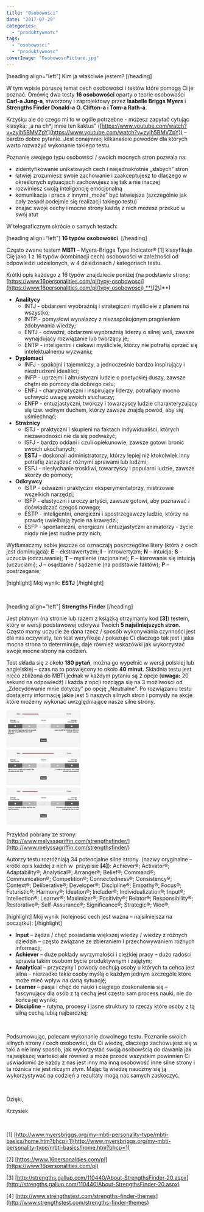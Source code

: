 ```yaml
---
title: "Osobowości"
date: "2017-07-29"
categories: 
  - "produktywnosc"
tags: 
  - "osobowosci"
  - "produktywnosc"
coverImage: "OsobowoscPicture.jpg"
---
```


\[heading align="left"\] Kim ja właściwie jestem? \[/heading\]

W tym wpisie poruszę temat cech osobowości i testów które pomogą Ci je poznać. Omówię dwa testy **16 osobowości** oparty o teorie osobowości **Carl-a Jung-a**, stworzony i zaprojektowy przez **Isabelle Briggs Myers** i **Strengths Finder Donald-a O. Clifton-a i Tom-a Rath-a**.

Krzyśku ale do czego mi to w ogóle potrzebne - możesz zapytać cytując klasyka: „a na ch\*j mnie ten kaktus” ([https://www.youtube.com/watch?v=zylh5BMVZpY](https://www.youtube.com/watch?v=zylh5BMVZpY)) – bardzo dobre pytanie. Jest conajmniej kilkanaście powodów dla których warto rozważyć wykonanie takiego testu.

Poznanie swojego typu osobowści / swoich mocnych stron pozwala na:

- zidentyfikowanie unikatowych cech i niejednokrotnie „słabych” stron
- łatwiej zrozumiesz swoje zachowanie i zaakceptujesz to dlaczego w określonych sytuacjach zachowujesz się tak a nie inaczej
- rozwiniesz swoją inteligencję emocjonalną
- komunikacja i praca z innymi „może” być łatwiejsza (szczególnie jak cały zespół podejmie się realizacji takiego testu)
- znajac swoje cechy i mocne strony każdą z nich możesz przekuć w swój atut

W telegraficznym skrócie o samych testach:

\[heading align="left"\] **16 typów osobowości**  \[/heading\]

Często zwane testem **MBTI** – Myers-Briggs Type Indicator® \[1\] klasyfikuje Cię jako 1 z 16 typów (kombinacji cech) osobowości w zależności od odpowiedzi udzielonych, w 4 dziedzinach / kategoriach testu.

Krótki opis każdego z 16 typów znajdziecie poniżej (na podstawie strony: [https://www.16personalities.com/pl/typy-osobowosci](https://www.16personalities.com/pl/typy-osobowosci) **\[2\]**)

- **Analitycy**
    - INTJ - obdarzeni wyobraźnią i strategiczni myśliciele z planem na wszystko;
    - INTP - pomysłowi wynalazcy z niezaspokojonym pragnieniem zdobywania wiedzy;
    - ENTJ - odważni, obdarzeni wyobraźnią liderzy o silnej woli, zawsze wynajdujący rozwiązanie lub tworzący je;
    - ENTP - inteligentni i ciekawi myśliciele, którzy nie potrafią oprzeć się intelektualnemu wyzwaniu;
- **Dyplomaci**
    - INFJ - spokojni i tajemniczy, a jednocześnie bardzo inspirujący i niestrudzeni idealiści;
    - INFP - uprzejmi i altruistyczni ludzie o poetyckiej duszy, zawsze chętni do pomocy dla dobrego celu;
    - ENFJ - charyzmatyczni i inspirujący liderzy, potrafiący mocno uchwycić uwagę swoich słuchaczy;
    - ENFP - entuzjastyczni, twórczy i towarzyscy ludzie charakteryzujący się tzw. wolnym duchem, którzy zawsze znajdą powód, aby się uśmiechnąć;
- **Strażnicy**
    - ISTJ - praktyczni i skupieni na faktach indywidualiści, których niezawodności nie da się podważyć;
    - ISFJ - bardzo oddani i czuli opiekunowie, zawsze gotowi bronić swoich ukochanych;
    - **ESTJ -** doskonali administratorzy, którzy lepiej niż ktokolwiek inny potrafią zarządzać różnymi sprawami lub ludźmi;
    - ESFJ - niesłychanie troskliwi, towarzyscy i popularni ludzie, zawsze skorzy do pomocy;
- **Odkrywcy**
    - ISTP - odważni i praktyczni eksperymentatorzy, mistrzowie wszelkich narzędzi;
    - ISFP - elastyczni i uroczy artyści, zawsze gotowi, aby poznawać i doświadczać czegoś nowego;
    - ESTP - inteligentni, energiczni i spostrzegawczy ludzie, którzy na prawdę uwielbiają życie na krawędzi;
    - ESFP - spontaniczni, energiczni i entuzjastyczni animatorzy - życie nigdy nie jest nudne przy nich;

Wytłumaczmy sobie jeszcze co oznaczają poszczególne litery (która z cech jest dominująca): **E** – ekstrawertyzm; **I** – introwertyzm; **N** – intuicja; **S** – uczucia (odczuwanie); **T** – myślenie (racjonalne); **F** – kierowanie się intuicją (uczuciami); **J** – osądzanie / sądzenie (na podstawie faktów); **P** – postrzeganie;

\[highlight\] Mój wynik: **ESTJ** \[/highlight\]

 

\[heading align="left"\] **Strengths Finder** \[/heading\]

Jest płatnym (na stronie lub razem z książką otrzymamy kod **\[3\]**) testem, który w wersji podstawowej odkrywa Twoich **5 najsilniejszych stron**. Często mamy uczucie że dana rzecz / sposób wykonywania czynności jest dla nas oczywisty, ten test weryfikuje / pokazuje Ci dlaczego tak jest i jaka mocna strona to determinuje, daje również wskazówki jak wykorzystać swoje mocne strony na codzień.

Test składa się z około **180 pytań**, można go wypełnić w wersji polskiej lub angielskiej – czas na to poświęcony to około **40 minut**. Składnia testu jest nieco zbliżona do MBTI jednak w każdym pytaniu są 2 opcje (**uwaga:** 20 sekund na odpowiedź) i każda z opcji rozciąga się na 3 możliwości od „Zdecydowanie mnie dotyczy” po opcję „Neutralne”. Po rozwiązaniu testu dostajemy informację jakie jest 5 naszych silnych stron i pomysły na akcje które możemy wykonać uwzględniające nasze silne strony.

[![](images/StrengthsFinderExampleQuestions-195x300.jpg)](https://blog.krzysztofbury.pl/wp-content/uploads/2017/07/StrengthsFinderExampleQuestions.jpg)

Przykład pobrany ze strony: [http://www.melyssagriffin.com/strengthsfinder/](http://www.melyssagriffin.com/strengthsfinder/) 

Autorzy testu rozróżniają 34 potencjalne silne strony  (nazwy oryginalne – krótki opis każdej z nich w  przypisie **\[4\]**): Achiever®; Activator®; Adaptability®; Analytical®; Arranger®; Belief®; Command®; Communication®; Competition®; Connectedness®; Consistency®; Context®; Deliberative®; Developer®; Discipline®; Empathy®; Focus®; Futuristic®; Harmony®; Ideation®; Includer®; Individualization®; Input®; Intellection®; Learner®; Maximizer®; Positivity®; Relator®; Responsibility®; Restorative®; Self-Assurance®; Significance®; Strategic®; Woo®;

\[highlight\] Mój wynik (kolejność cech jest ważna – najsilniejsza na początku): \[/highlight\]

- **Input** – żądza / chęć posiadania większej wiedzy / wiedzy z różnych dziedzin – często związane ze zbieraniem I przechowywaniem różnych informacji;
- **Achiever** – duże pokłady wyrzymałości i ciężkiej pracy – dużo radości sprawia takim osobom bycie produktywnym i zajętym;
- **Analytical** – przyczyny i powody cechują osoby u których ta cehca jest silna – nierzadko takie osoby myślą o każdym jednym szczególe które może mieć wpływ na daną sytuację;
- **Learner** – pasja i chęć do nauki i ciągłego doskonalenia się – fascynujący dla osób z tą cechą jest często sam process nauki, nie do końca jej wyniki;
- **Discipline** – rutyna, procesy i jasne struktury to rzeczy które osoby z tą silną cechą lubią najbardziej;

 

Podsumowując, polecam wykonanie dowolnego testu. Poznanie swoich silnych strony / cech osobowści, da Ci wiedzę, dlaczego zachowujesz się w taki a nie inny sposób, jak wykorzystać swoją osobowścią do dawania jak największej wartości ale również a może przede wszystkim powinnien Ci uświadomić że każdy z nas jest inny ma inną osobowość inne silne strony i ta różnica nie jest niczym złym. Mając tą wiedzę nauczmy się ją wykorzystywać na codzień a rezultaty mogą nas samych zaskoczyć.

 

Dzięki,

Krzysiek

 

\[1\] [http://www.myersbriggs.org/my-mbti-personality-type/mbti-basics/home.htm?bhcp=1](http://www.myersbriggs.org/my-mbti-personality-type/mbti-basics/home.htm?bhcp=1)

\[2\] [https://www.16personalities.com/pl](https://www.16personalities.com/pl)

\[3\] [http://strengths.gallup.com/110440/About-StrengthsFinder-20.aspx](http://strengths.gallup.com/110440/About-StrengthsFinder-20.aspx)

\[4\] [http://www.strengthstest.com/strengths-finder-themes](http://www.strengthstest.com/strengths-finder-themes)
